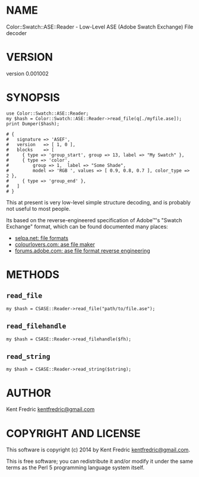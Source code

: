 # NAME

Color::Swatch::ASE::Reader - Low-Level ASE (Adobe Swatch Exchange) File decoder

# VERSION

version 0.001002

# SYNOPSIS

    use Color::Swatch::ASE::Reader;
    my $hash = Color::Swatch::ASE::Reader->read_file(q[./myfile.ase]);
    print Dumper($hash);

    # {
    #   signature => 'ASEF',
    #   version   => [ 1, 0 ],
    #   blocks    => [
    #     { type => 'group_start', group => 13, label => "My Swatch" },
    #     { type => 'color',
    #         group => 1,  label => "Some Shade",
    #         model => 'RGB ', values => [ 0.9, 0.8, 0.7 ], color_type => 2 },
    #     { type => 'group_end' },
    #   ]
    # }

This at present is very low-level simple structure decoding, and is probably not useful to most people.

Its based on the reverse-engineered specification of Adobe™'s "Swatch Exchange" format, which can be found documented many places:

- [selpa.net: file formats](http://www.selapa.net/swatches/colors/fileformats.php)
- [colourlovers.com: ase file maker](http://www.colourlovers.com/ase.phps)
- [forums.adobe.com: ase file format reverse engineering](https://forums.adobe.com/thread/322021?start=0&tstart=0)

# METHODS

## `read_file`

    my $hash = CSASE::Reader->read_file("path/to/file.ase");

## `read_filehandle`

    my $hash = CSASE::Reader->read_filehandle($fh);

## `read_string`

    my $hash = CSASE::Reader->read_string($string);

# AUTHOR

Kent Fredric <kentfredric@gmail.com>

# COPYRIGHT AND LICENSE

This software is copyright (c) 2014 by Kent Fredric <kentfredric@gmail.com>.

This is free software; you can redistribute it and/or modify it under
the same terms as the Perl 5 programming language system itself.
